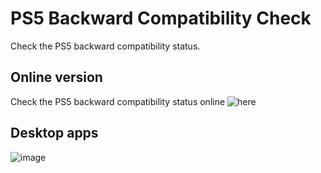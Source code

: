 # PS5 Backward Compatibility Check
Check the PS5 backward compatibility status. 

## Online version
Check the PS5 backward compatibility status online ![here](https://pearlxcore.github.io/PS5-Backward-Compatibility-Check/)

## Desktop apps
![image](https://user-images.githubusercontent.com/36906814/97773609-47dd7800-1b8c-11eb-8cfa-ea4249405e45.png)
